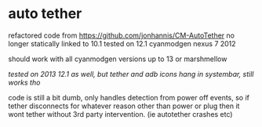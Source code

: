 auto tether
=============

refactored code from https://github.com/jonhannis/CM-AutoTether
no longer statically linked to 10.1 
tested on 12.1 cyanmodgen nexus 7 2012

should work with all cyanmodgen versions up to 13 or marshmellow

*tested on 2013 12.1 as well, but tether and adb icons hang in systembar, still works tho*

code is still a bit dumb, only handles detection from power off events, so if tether disconnects for whatever reason other than power or plug then it wont tether without 3rd party intervention. (ie autotether crashes etc)

